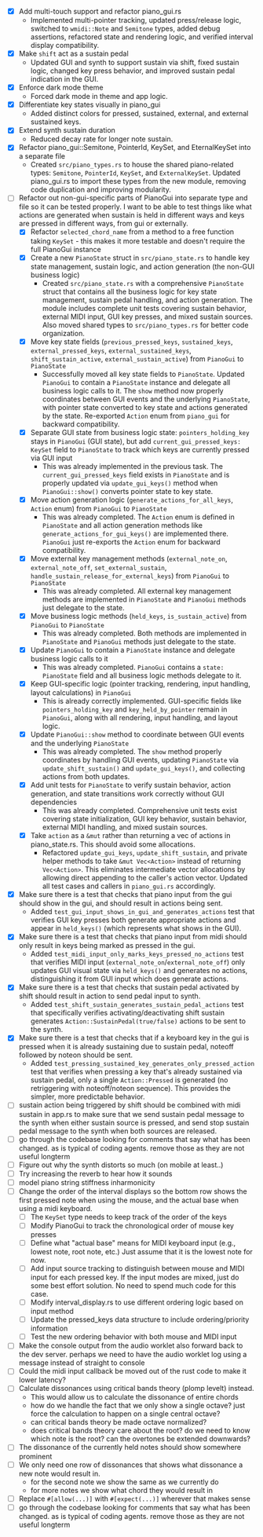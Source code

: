 - [x] Add multi-touch support and refactor piano_gui.rs
  - Implemented multi-pointer tracking, updated press/release logic, switched to `wmidi::Note` and `Semitone` types, added debug assertions, refactored state and rendering logic, and verified interval display compatibility.
- [x] Make `shift` act as a sustain pedal
  - Updated GUI and synth to support sustain via shift, fixed sustain logic, changed key press behavior, and improved sustain pedal indication in the GUI.
- [x] Enforce dark mode theme
  - Forced dark mode in theme and app logic.
- [x] Differentiate key states visually in piano_gui
  - Added distinct colors for pressed, sustained, external, and external sustained keys.
- [x] Extend synth sustain duration
  - Reduced decay rate for longer note sustain.
- [x] Refactor piano_gui::Semitone, PointerId, KeySet, and EternalKeySet into a separate file
  - Created `src/piano_types.rs` to house the shared piano-related types: `Semitone`, `PointerId`, `KeySet`, and `ExternalKeySet`. Updated piano_gui.rs to import these types from the new module, removing code duplication and improving modularity.
- [ ] Refactor out non-gui-specific parts of PianoGui into separate type and file so it can be tested properly. I want to be able to test things like what actions are generated when sustain is held in different ways and keys are pressed in different ways, from gui or externally.
  - [x] Refactor `selected_chord_name` from a method to a free function taking `KeySet` - this makes it more testable and doesn't require the full PianoGui instance
  - [x] Create a new `PianoState` struct in `src/piano_state.rs` to handle key state management, sustain logic, and action generation (the non-GUI business logic)
    - Created `src/piano_state.rs` with a comprehensive `PianoState` struct that contains all the business logic for key state management, sustain pedal handling, and action generation. The module includes complete unit tests covering sustain behavior, external MIDI input, GUI key presses, and mixed sustain sources. Also moved shared types to `src/piano_types.rs` for better code organization.
  - [x] Move key state fields (`previous_pressed_keys`, `sustained_keys`, `external_pressed_keys`, `external_sustained_keys`, `shift_sustain_active`, `external_sustain_active`) from `PianoGui` to `PianoState`
    - Successfully moved all key state fields to `PianoState`. Updated `PianoGui` to contain a `PianoState` instance and delegate all business logic calls to it. The `show` method now properly coordinates between GUI events and the underlying `PianoState`, with pointer state converted to key state and actions generated by the state. Re-exported `Action` enum from `piano_gui` for backward compatibility.
  - [x] Separate GUI state from business logic state: `pointers_holding_key` stays in `PianoGui` (GUI state), but add `current_gui_pressed_keys: KeySet` field to `PianoState` to track which keys are currently pressed via GUI input
    - This was already implemented in the previous task. The `current_gui_pressed_keys` field exists in `PianoState` and is properly updated via `update_gui_keys()` method when `PianoGui::show()` converts pointer state to key state.
  - [x] Move action generation logic (`generate_actions_for_all_keys`, `Action` enum) from `PianoGui` to `PianoState`
    - This was already completed. The `Action` enum is defined in `PianoState` and all action generation methods like `generate_actions_for_gui_keys()` are implemented there. `PianoGui` just re-exports the `Action` enum for backward compatibility.
  - [x] Move external key management methods (`external_note_on`, `external_note_off`, `set_external_sustain`, `handle_sustain_release_for_external_keys`) from `PianoGui` to `PianoState`
    - This was already completed. All external key management methods are implemented in `PianoState` and `PianoGui` methods just delegate to the state.
  - [x] Move business logic methods (`held_keys`, `is_sustain_active`) from `PianoGui` to `PianoState`
    - This was already completed. Both methods are implemented in `PianoState` and `PianoGui` methods just delegate to the state.
  - [x] Update `PianoGui` to contain a `PianoState` instance and delegate business logic calls to it
    - This was already completed. `PianoGui` contains a `state: PianoState` field and all business logic methods delegate to it.
  - [x] Keep GUI-specific logic (pointer tracking, rendering, input handling, layout calculations) in `PianoGui`
    - This is already correctly implemented. GUI-specific fields like `pointers_holding_key` and `key_held_by_pointer` remain in `PianoGui`, along with all rendering, input handling, and layout logic.
  - [x] Update `PianoGui::show` method to coordinate between GUI events and the underlying `PianoState`
    - This was already completed. The `show` method properly coordinates by handling GUI events, updating `PianoState` via `update_shift_sustain()` and `update_gui_keys()`, and collecting actions from both updates.
  - [x] Add unit tests for `PianoState` to verify sustain behavior, action generation, and state transitions work correctly without GUI dependencies
    - This was already completed. Comprehensive unit tests exist covering state initialization, GUI key behavior, sustain behavior, external MIDI handling, and mixed sustain sources.
  - [x] Take `action` as a `&mut` rather than returning a vec of actions in piano_state.rs. This should avoid some allocations.
    - Refactored `update_gui_keys`, `update_shift_sustain`, and private helper methods to take `&mut Vec<Action>` instead of returning `Vec<Action>`. This eliminates intermediate vector allocations by allowing direct appending to the caller's action vector. Updated all test cases and callers in `piano_gui.rs` accordingly.
- [x] Make sure there is a test that checks that piano input from the gui should show in the gui, and should result in actions being sent.
  - Added `test_gui_input_shows_in_gui_and_generates_actions` test that verifies GUI key presses both generate appropriate actions and appear in `held_keys()` (which represents what shows in the GUI).
- [x] Make sure there is a test that checks that piano input from midi should only result in keys being marked as pressed in the gui.
  - Added `test_midi_input_only_marks_keys_pressed_no_actions` test that verifies MIDI input (`external_note_on`/`external_note_off`) only updates GUI visual state via `held_keys()` and generates no actions, distinguishing it from GUI input which does generate actions.
- [x] Make sure there is a test that checks that sustain pedal activated by shift should result in action to send pedal input to synth.
  - Added `test_shift_sustain_generates_sustain_pedal_actions` test that specifically verifies activating/deactivating shift sustain generates `Action::SustainPedal(true/false)` actions to be sent to the synth.
- [x] Make sure there is a test that checks that if a keyboard key in the gui is pressed when it is already sustaining due to sustain pedal, noteoff followed by noteon should be sent.
  - Added `test_pressing_sustained_key_generates_only_pressed_action` test that verifies when pressing a key that's already sustained via sustain pedal, only a single `Action::Pressed` is generated (no retriggering with noteoff/noteon sequence). This provides the simpler, more predictable behavior.
- [ ] sustain action being triggered by shift should be combined with midi sustain in app.rs to make sure that we send sustain pedal message to the synth when either sustain source is pressed, and send stop sustain pedal message to the synth when both sources are released.
- [ ] go through the codebase looking for comments that say what has been changed. as is typical of coding agents. remove those as they are not useful longterm    
- [ ] Figure out why the synth distorts so much (on mobile at least..)
- [ ] Try increasing the reverb to hear how it sounds
- [ ] model piano string stiffness inharmonicity
- [ ] Change the order of the interval displays so the bottom row shows the first pressed note when using the mouse, and the actual base when using a midi keyboard.
  - [ ] The `KeySet` type needs to keep track of the order of the keys
  - [ ] Modify PianoGui to track the chronological order of mouse key presses
  - [ ] Define what "actual base" means for MIDI keyboard input (e.g., lowest note, root note, etc.) Just assume that it is the lowest note for now.
  - [ ] Add input source tracking to distinguish between mouse and MIDI input for each pressed key. If the input modes are mixed, just do some best effort solution. No need to spend much code for this case.
  - [ ] Modify interval_display.rs to use different ordering logic based on input method
  - [ ] Update the pressed_keys data structure to include ordering/priority information
  - [ ] Test the new ordering behavior with both mouse and MIDI input
- [ ] Make the console output from the audio worklet also forward back to the dev server. perhaps we need to have the audio worklet log using a message instead of straight to console
- [ ] Could the midi input callback be moved out of the rust code to make it lower latency?
- [ ] Calculate dissonances using critical bands theory (plomp levelt) instead.
    - This would allow us to calculate the dissonance of entire chords
    - how do we handle the fact that we only show a single octave? just force the calculation to happen on a single central octave?
    - can critical bands theory be made octave normalized?
    - does critical bands theory care about the root? do we need to know which note is the root? can the overtones be extended downwards?
- [ ] The dissonance of the currently held notes should show somewhere prominent
- [ ] We only need one row of dissonances that shows what dissonance a new note would result in.
    - for the second note we show the same as we currently do
    - for more notes we show what chord they would result in
- [ ] Replace `#[allow(...)]` with `#[expect(...)]` wherever that makes sense
- [ ] go through the codebase looking for comments that say what has been changed. as is typical of coding agents. remove those as they are not useful longterm
